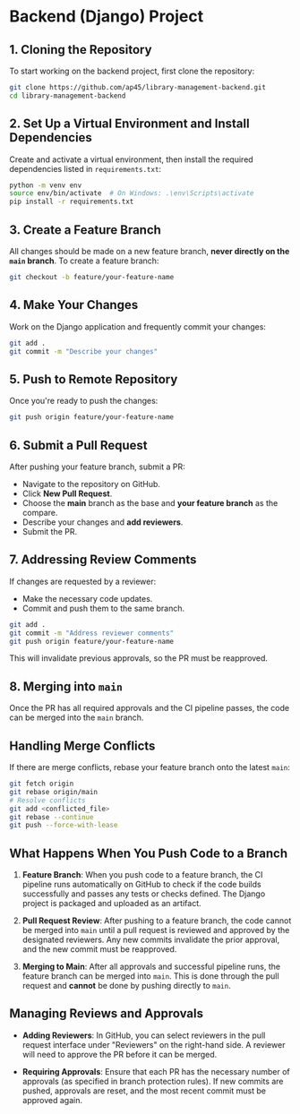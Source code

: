 
# Backend (Django) Project

## 1. Cloning the Repository
To start working on the backend project, first clone the repository:

```bash
git clone https://github.com/ap45/library-management-backend.git
cd library-management-backend
```

## 2. Set Up a Virtual Environment and Install Dependencies
Create and activate a virtual environment, then install the required dependencies listed in `requirements.txt`:

```bash
python -m venv env
source env/bin/activate  # On Windows: .\env\Scripts\activate
pip install -r requirements.txt
```

## 3. Create a Feature Branch
All changes should be made on a new feature branch, **never directly on the `main` branch**. To create a feature branch:

```bash
git checkout -b feature/your-feature-name
```

## 4. Make Your Changes
Work on the Django application and frequently commit your changes:

```bash
git add .
git commit -m "Describe your changes"
```

## 5. Push to Remote Repository
Once you're ready to push the changes:

```bash
git push origin feature/your-feature-name
```

## 6. Submit a Pull Request
After pushing your feature branch, submit a PR:

- Navigate to the repository on GitHub.
- Click **New Pull Request**.
- Choose the **main** branch as the base and **your feature branch** as the compare.
- Describe your changes and **add reviewers**.
- Submit the PR.

## 7. Addressing Review Comments
If changes are requested by a reviewer:

- Make the necessary code updates.
- Commit and push them to the same branch.

```bash
git add .
git commit -m "Address reviewer comments"
git push origin feature/your-feature-name
```

This will invalidate previous approvals, so the PR must be reapproved.

## 8. Merging into `main`
Once the PR has all required approvals and the CI pipeline passes, the code can be merged into the `main` branch.

## Handling Merge Conflicts
If there are merge conflicts, rebase your feature branch onto the latest `main`:

```bash
git fetch origin
git rebase origin/main
# Resolve conflicts
git add <conflicted_file>
git rebase --continue
git push --force-with-lease
```

## What Happens When You Push Code to a Branch

1. **Feature Branch**: 
   When you push code to a feature branch, the CI pipeline runs automatically on GitHub to check if the code builds successfully and passes any tests or checks defined. The Django project is packaged and uploaded as an artifact.

2. **Pull Request Review**:
   After pushing to a feature branch, the code cannot be merged into `main` until a pull request is reviewed and approved by the designated reviewers. Any new commits invalidate the prior approval, and the new commit must be reapproved.

3. **Merging to Main**:
   After all approvals and successful pipeline runs, the feature branch can be merged into `main`. This is done through the pull request and **cannot** be done by pushing directly to `main`.

## Managing Reviews and Approvals

- **Adding Reviewers**: In GitHub, you can select reviewers in the pull request interface under "Reviewers" on the right-hand side. A reviewer will need to approve the PR before it can be merged.
  
- **Requiring Approvals**: Ensure that each PR has the necessary number of approvals (as specified in branch protection rules). If new commits are pushed, approvals are reset, and the most recent commit must be approved again.
